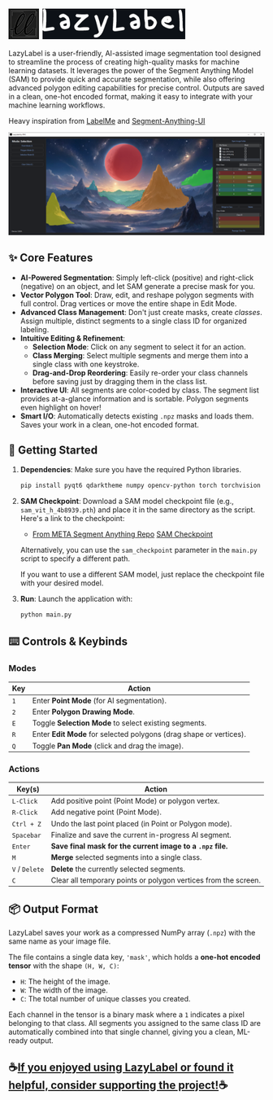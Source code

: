 # <img src="demo_pictures/logo2.png" alt="LazyLabel Logo" style="height:60px; vertical-align:middle;" /> <img src="demo_pictures/logo_black.png" alt="LazyLabel Cursive" style="height:60px; vertical-align:middle;" />
LazyLabel is a user-friendly, AI-assisted image segmentation tool designed to streamline the process of creating high-quality masks for machine learning datasets. It leverages the power of the Segment Anything Model (SAM) to provide quick and accurate segmentation, while also offering advanced polygon editing capabilities for precise control. Outputs are saved in a clean, one-hot encoded format, making it easy to integrate with your machine learning workflows.

Heavy inspiration from [LabelMe](https://github.com/wkentaro/labelme?tab=readme-ov-file#installation) and [Segment-Anything-UI](https://github.com/branislavhesko/segment-anything-ui/tree/main)

![LazyLabel Screenshot](demo_pictures/gui.PNG)

## ✨ Core Features

* **AI-Powered Segmentation**: Simply left-click (positive) and right-click (negative) on an object, and let SAM generate a precise mask for you.
* **Vector Polygon Tool**: Draw, edit, and reshape polygon segments with full control. Drag vertices or move the entire shape in Edit Mode.
* **Advanced Class Management**: Don't just create masks, create *classes*. Assign multiple, distinct segments to a single class ID for organized labeling.
* **Intuitive Editing & Refinement**:
    * **Selection Mode**: Click on any segment to select it for an action.
    * **Class Merging**: Select multiple segments and merge them into a single class with one keystroke.
    * **Drag-and-Drop Reordering**: Easily re-order your class channels before saving just by dragging them in the class list.
* **Interactive UI**: All segments are color-coded by class. The segment list provides at-a-glance information and is sortable. Polygon segments even highlight on hover!
* **Smart I/O**: Automatically detects existing `.npz` masks and loads them. Saves your work in a clean, one-hot encoded format.

## 🚀 Getting Started

1.  **Dependencies**: Make sure you have the required Python libraries.
    ```bash
    pip install pyqt6 qdarktheme numpy opencv-python torch torchvision segment-anything scipy
    ```
2.  **SAM Checkpoint**: Download a SAM model checkpoint file (e.g., `sam_vit_h_4b8939.pth`) and place it in the same directory as the script. Here's a link to the checkpoint:
    - [From META Segment Anything Repo](https://github.com/facebookresearch/segment-anything) [SAM Checkpoint](https://dl.fbaipublicfiles.com/segment_anything/sam_vit_h_4b8939.pth)

    Alternatively, you can use the `sam_checkpoint` parameter in the `main.py` script to specify a different path.

    If you want to use a different SAM model, just replace the checkpoint file with your desired model.
3.  **Run**: Launch the application with:
    ```bash
    python main.py
    ```

## ⌨️ Controls & Keybinds

### Modes
| Key | Action |
|---|---|
| `1` | Enter **Point Mode** (for AI segmentation). |
| `2` | Enter **Polygon Drawing Mode**. |
| `E` | Toggle **Selection Mode** to select existing segments. |
| `R` | Enter **Edit Mode** for selected polygons (drag shape or vertices). |
| `Q` | Toggle **Pan Mode** (click and drag the image). |

### Actions
| Key(s) | Action |
|---|---|
| `L-Click` | Add positive point (Point Mode) or polygon vertex. |
| `R-Click` | Add negative point (Point Mode). |
| `Ctrl + Z` | Undo the last point placed (in Point or Polygon mode). |
| `Spacebar` | Finalize and save the current in-progress AI segment. |
| `Enter` | **Save final mask for the current image to a `.npz` file.** |
| `M` | **Merge** selected segments into a single class. |
| `V` / `Delete` | **Delete** the currently selected segments. |
| `C` | Clear all temporary points or polygon vertices from the screen. |

## 📦 Output Format

LazyLabel saves your work as a compressed NumPy array (`.npz`) with the same name as your image file.

The file contains a single data key, `'mask'`, which holds a **one-hot encoded tensor** with the shape `(H, W, C)`:
* `H`: The height of the image.
* `W`: The width of the image.
* `C`: The total number of unique classes you created.

Each channel in the tensor is a binary mask where a `1` indicates a pixel belonging to that class. All segments you assigned to the same class ID are automatically combined into that single channel, giving you a clean, ML-ready output.

## ☕[If you enjoyed using LazyLabel or found it helpful, consider supporting the project!](https://buymeacoffee.com/dnzckn)☕
